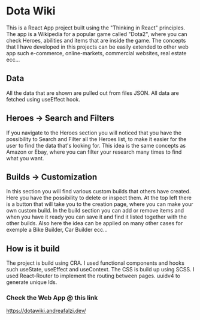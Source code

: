 # Dota Wiki
This is a React App project built using the "Thinking in React" principles.  The app is a Wikipedia for a popular game called "Dota2", where you can check Heroes, abilities and items that are inside the game.
The concepts that I have developed in this projects can be easily extended to other web app such e-commerce, online-markets, commercial websites, real estate ecc...

## Data
All the data that are shown are pulled out from files JSON. All data are fetched using useEffect hook.

## Heroes -> Search and Filters
If you navigate to the Heroes section you will noticed that you have the possibility to Search and Filter all the Heroes list, to make it easier for the user to find the data that's looking for. This idea is the same concepts as Amazon or Ebay, where you can filter your research many times to find what you want.

## Builds -> Customization
In this section you will find various custom builds that others have created. Here you have the possibility to delete or inspect them. At the top left there is a button that will take you to the creation page, where you can make your own custom build. In the build section you can add or remove items and when you have it ready you can save it and find it listed together with the other builds.
Also here the idea can be applied on many other cases for exemple a Bike Builder, Car Builder ecc...

## How is it build
The project is build using CRA.
I used functional components and hooks such useState, useEffect and useContext.
The CSS is build up using SCSS.
I used React-Router to implement the routing between pages.
uuidv4 to generate unique Ids.

### Check the Web App @ this link
https://dotawiki.andreafalzi.dev/
